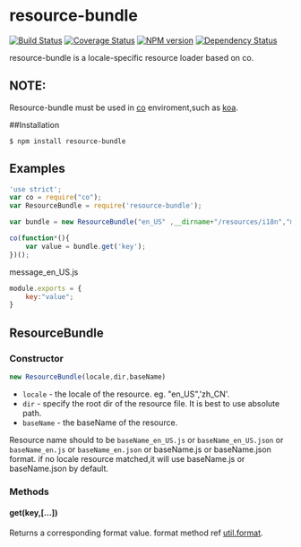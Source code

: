 resource-bundle
===============
[![Build Status](https://travis-ci.org/RocksonZeta/resource-bundle.svg?branch=master)](https://travis-ci.org/RocksonZeta/resource-bundle)
[![Coverage Status](https://img.shields.io/coveralls/RocksonZeta/resource-bundle.svg)](https://coveralls.io/r/RocksonZeta/resource-bundle)
[![NPM version](https://badge.fury.io/js/resource-bundle.svg)](http://badge.fury.io/js/resource-bundle)
[![Dependency Status](https://david-dm.org/RocksonZeta/resource-bundle.svg)](https://david-dm.org/RocksonZeta/resource-bundle)

resource-bundle is a locale-specific resource loader based on co.

## NOTE:
Resource-bundle must be used in [co](https://github.com/visionmedia/co) enviroment,such as [koa](https://github.com/koajs/koa).


##Installation
```
$ npm install resource-bundle
```

## Examples
```js
'use strict';
var co = require("co");
var ResourceBundle = require('resource-bundle');

var bundle = new ResourceBundle("en_US" ,__dirname+"/resources/i18n","message");

co(function*(){
	var value = bundle.get('key');
})();

```
message_en_US.js
```javascript
module.exports = {
	key:"value";
}

```

## ResourceBundle
### Constructor
```js
new ResourceBundle(locale,dir,baseName)
```
- `locale` - the locale of the resource. eg. "en_US",'zh_CN'.
- `dir` - specify the root dir of the resource file. It is best to use absolute path.
- `baseName` - the baseName of the resource.

Resource name should to be `baseName_en_US.js` or `baseName_en_US.json` or `baseName_en.js` or `baseName_en.json` or baseName.js or baseName.json format.
if no locale resource matched,it will use baseName.js or baseName.json by default.

### Methods

#### get(key,[...])
Returns a corresponding format value. format method ref [util.format](http://nodejs.org/api/util.html#util_util_format_format).

